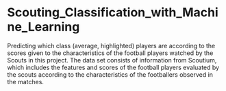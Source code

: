 # Scouting_Classification_with_Machine_Learning
Predicting which class (average, highlighted) players are according to the scores given to the characteristics of the football players watched by the Scouts in this project.
The data set consists of information from Scoutium, which includes the features and scores of the football players evaluated by the scouts according to the characteristics of the footballers observed in the matches.
